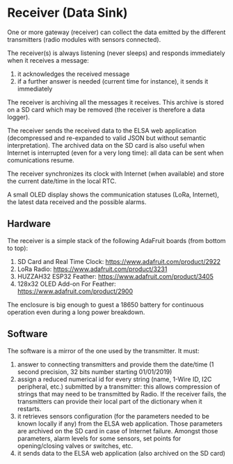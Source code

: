 # Receiver (Data Sink)
One or more gateway (receiver) can collect the data emitted by the different transmitters (radio modules with sensors connected).

The receiver(s) is always listening (never sleeps) and responds immediately when it receives a message:
1. it acknowledges the received message
1. if a further answer is needed (current time for instance), it sends it immediately

The receiver is archiving all the messages it receives. This archive is stored on a SD card which may be removed (the receiver is therefore a data logger).

The receiver sends the received data to the ELSA web application (decompressed and re-expanded to valid JSON but without semantic interpretation). The archived data on the SD card is also useful when Internet is interrupted (even for a very long time): all data can be sent when comunications resume.

The receiver synchronizes its clock with Internet (when available) and store the current date/time in the local RTC.

A small OLED display shows the communication statuses (LoRa, Internet), the latest data received and the possible alarms.

## Hardware

The receiver is a simple stack of the following AdaFruit boards (from bottom to top):
1. SD Card and Real Time Clock: https://www.adafruit.com/product/2922
1. LoRa Radio: https://www.adafruit.com/product/3231
1. HUZZAH32 ESP32 Feather: https://www.adafruit.com/product/3405
1. 128x32 OLED Add-on For Feather: https://www.adafruit.com/product/2900

The enclosure is big enough to guest a 18650 battery for continuous operation even during a long power breakdown.

## Software

The software is a mirror of the one used by the transmitter. It must:
1. answer to connecting transmitters and provide them the date/time (1 second precision, 32 bits number starting 01/01/2019)
2. assign a reduced numerical id for every string (name, 1-Wire ID, I2C peripheral, etc.) submitted by a transmitter: this allows compression of strings that may need to be transmitted by Radio. If the receiver fails, the transmitters can provide their local part of the dictionary when it restarts.
3. it retrieves sensors configuration (for the parameters needed to be known locally if any) from the ELSA web application. Those parameters are archived on the SD card in case of Internet failure. Amongst those parameters, alarm levels for some sensors, set points for opening/closing valves or switches, etc.
4. it sends data to the ELSA web application (also archived on the SD card)


